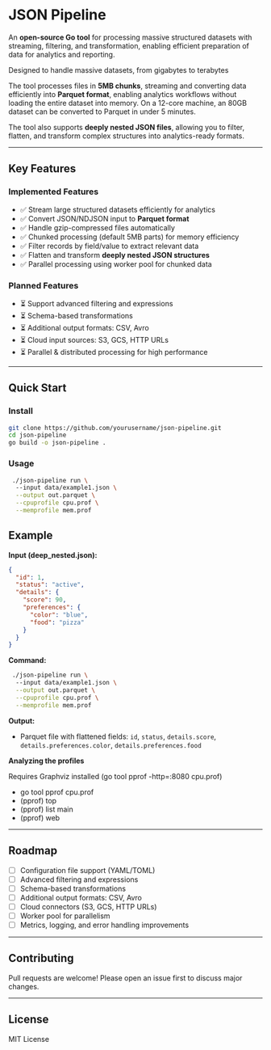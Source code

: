 # JSON Pipeline

An **open-source Go tool** for processing massive structured datasets with streaming, filtering, and transformation, enabling efficient preparation of data for analytics and reporting.

Designed to handle massive datasets, from gigabytes to terabytes

The tool processes files in **5MB chunks**, streaming and converting data efficiently into **Parquet format**, enabling analytics workflows without loading the entire dataset into memory. 
On a 12-core machine, an 80GB dataset can be converted to Parquet in under 5 minutes.

The tool also supports **deeply nested JSON files**, allowing you to filter, flatten, and transform complex structures into analytics-ready formats.

---

## Key Features

### Implemented Features
- ✅ Stream large structured datasets efficiently for analytics
- ✅ Convert JSON/NDJSON input to **Parquet format**
- ✅ Handle gzip-compressed files automatically
- ✅ Chunked processing (default 5MB parts) for memory efficiency
- ✅ Filter records by field/value to extract relevant data
- ✅ Flatten and transform **deeply nested JSON structures**
- ✅ Parallel processing using worker pool for chunked data

### Planned Features
- ⏳ Support advanced filtering and expressions
- ⏳ Schema-based transformations
- ⏳ Additional output formats: CSV, Avro
- ⏳ Cloud input sources: S3, GCS, HTTP URLs
- ⏳ Parallel & distributed processing for high performance

---

## Quick Start

### Install
```bash
git clone https://github.com/yourusername/json-pipeline.git
cd json-pipeline
go build -o json-pipeline .
```

### Usage
```bash
 ./json-pipeline run \                                                   
  --input data/example1.json \
  --output out.parquet \
  --cpuprofile cpu.prof \
  --memprofile mem.prof
```

## Example

**Input (deep_nested.json):**
```json
{
  "id": 1,
  "status": "active",
  "details": {
    "score": 90,
    "preferences": {
      "color": "blue",
      "food": "pizza"
    }
  }
}
```

**Command:**
```bash
 ./json-pipeline run \                                                   
  --input data/example1.json \
  --output out.parquet \
  --cpuprofile cpu.prof \
  --memprofile mem.prof
```

**Output:**
- Parquet file with flattened fields: `id`, `status`, `details.score`, `details.preferences.color`, `details.preferences.food`


**Analyzing the profiles**

Requires Graphviz installed (go tool pprof -http=:8080 cpu.prof)

- go tool pprof cpu.prof
- (pprof) top
- (pprof) list main
- (pprof) web   
---

## Roadmap
- [ ] Configuration file support (YAML/TOML)
- [ ] Advanced filtering and expressions
- [ ] Schema-based transformations
- [ ] Additional output formats: CSV, Avro
- [ ] Cloud connectors (S3, GCS, HTTP URLs)
- [ ] Worker pool for parallelism
- [ ] Metrics, logging, and error handling improvements

---

## Contributing
Pull requests are welcome! Please open an issue first to discuss major changes.

---

## License
MIT License
